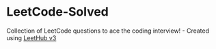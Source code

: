 # LeetCode-Solved
Collection of LeetCode questions to ace the coding interview! - Created using [LeetHub v3](https://github.com/raphaelheinz/LeetHub-3.0)
